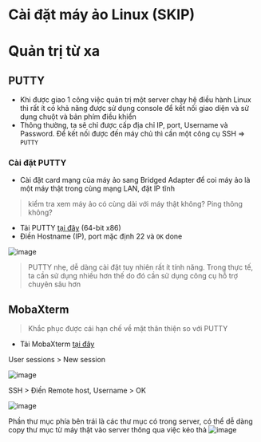 # Cài đặt máy ảo Linux (SKIP)

# Quản trị từ xa
## PUTTY
- Khi được giao 1 công việc quản trị một server chạy hệ điều hành Linux thì rất ít có khả năng được sử dụng console để kết nối giao diện và sử dụng chuột và bản phím điều khiển
- Thông thường, ta sẽ chỉ được cấp địa chỉ IP, port, Username và Password. Để kết nối được đến máy chủ thì cần một công cụ SSH => `PUTTY`
### Cài đặt PUTTY
- Cài đặt card mạng của máy ảo sang Bridged Adapter để coi máy ảo là một máy thật trong cùng mạng LAN, đặt IP tĩnh
> kiểm tra xem máy ảo có cùng dải với máy thật không? Ping thông không?
- Tải PUTTY [tại đây](https://www.chiark.greenend.org.uk/~sgtatham/putty/latest.html) (64-bit x86)
- Điền Hostname (IP), port mặc định 22 
và `OK` done

![image](https://user-images.githubusercontent.com/71936544/136417442-b50b6b8f-d58c-4886-b1b9-fded6a5e57b8.png)
> PUTTY nhẹ, dễ dàng cài đặt tuy nhiên rất ít tính năng. Trong thực tế, ta cần sử dụng nhiều hơn thế do đó cần sử dụng công cụ hỗ trợ chuyên sâu hơn

## MobaXterm
> Khắc phục được cái hạn chế về mặt thân thiện so với PUTTY
- Tải MobaXterm [tại đây](https://mobaxterm.mobatek.net/download.html)

User sessions > New session 

![image](https://user-images.githubusercontent.com/71936544/136419024-3e0d7229-ed4e-44bf-8957-dccc490f8b02.png)

SSH > Điền Remote host, Username > OK

![image](https://user-images.githubusercontent.com/71936544/136419188-17687e7c-8834-4ed7-bd71-a83b5cedad45.png)

Phần thư mục phía bên trái là các thư mục có trong server, có thể dễ dàng copy thư mục từ máy thật vào server thông qua việc kéo thả
![image](https://user-images.githubusercontent.com/71936544/136419570-a71d4905-548c-4c63-8b31-972a8651c424.png)
